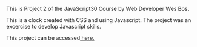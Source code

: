 This is Project 2 of the JavaScript30 Course by Web Developer Wes Bos.

This is a clock created with CSS and using Javascript. The project was an excercise to develop Javascript skills.

This project can be accessed<a href="https://jmck31.github.io/02---JS-and-CSS-Clock/"> here.</a>
